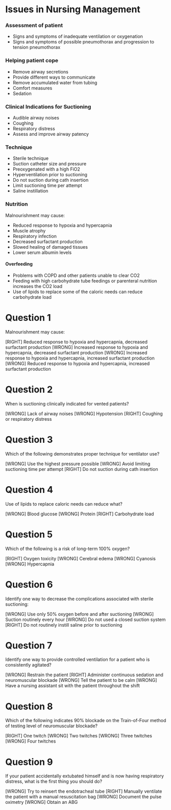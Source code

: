 # Issues in Nursing Management

### Assessment of patient
* Signs and symptoms of inadequate ventilation or oxygenation
* Signs and symptoms of possible pneumothorax and progression to tension pneumothorax

### Helping patient cope
* Remove airway secretions
* Provide different ways to communicate
* Remove accumulated water from tubing
* Comfort measures
* Sedation

### Clinical Indications for Suctioning
* Audible airway noises
* Coughing
* Respiratory distress
* Assess and improve airway patency

### Technique
* Sterile technique
* Suction catheter size and pressure
* Preoxygenated with a high FiO2
* Hyperventilation prior to suctioning
* Do not suction during cath insertion
* Limit suctioning time per attempt
* Saline instillation

### Nutrition

Malnourishment may cause:
* Reduced response to hypoxia and hypercapnia
* Muscle atrophy
* Respiratory infection
* Decreased surfactant production
* Slowed healing of damaged tissues
* Lower serum albumin levels

#### Overfeeding
* Problems with COPD and other patients unable to clear CO2
* Feeding with high carbohydrate tube feedings or parenteral nutrition increases the CO2 load
* Use of lipids to replace some of the caloric needs can reduce carbohydrate load

# Question 1
Malnourishment may cause:

[RIGHT] Reduced response to hypoxia and hypercapnia, decreased surfactant production
[WRONG] Increased response to hypoxia and hypercapnia, decreased surfactant production
[WRONG] Increased response to hypoxia and hypercapnia, increased surfactant production 
[WRONG] Reduced response to hypoxia and hypercapnia, increased surfactant production

# Question 2
When is suctioning clinically indicated for vented patients?

[WRONG] Lack of airway noises
[WRONG] Hypotension
[RIGHT] Coughing or respiratory distress

# Question 3
Which of the following demonstrates proper technique for ventilator use?

[WRONG] Use the highest pressure possible
[WRONG] Avoid limiting suctioning time per attempt
[RIGHT] Do not suction during cath insertion

# Question 4
Use of lipids to replace caloric needs can reduce what?

[WRONG] Blood glucose
[WRONG] Protein
[RIGHT] Carbohydrate load

# Question 5
Which of the following is a risk of long-term 100% oxygen?

[RIGHT] Oxygen toxicity
[WRONG] Cerebral edema
[WRONG] Cyanosis
[WRONG] Hypercapnia

# Question 6
Identify one way to decrease the complications associated with sterile suctioning:

[WRONG] Use only 50% oxygen before and after suctioning
[WRONG] Suction routinely every hour
[WRONG] Do not used a closed suction system
[RIGHT] Do not routinely instill saline prior to suctioning

# Question 7
Identify one way to provide controlled ventilation for a patient who is consistently agitated?

[WRONG] Restrain the patient
[RIGHT] Administer continuous sedation and neuromuscular blockade
[WRONG] Tell the patient to be calm
[WRONG] Have a nursing assistant sit with the patient throughout the shift

# Question 8
Which of the following indicates 90% blockade on the Train-of-Four method of testing level of neuromuscular blockade?

[RIGHT] One twitch
[WRONG] Two twitches
[WRONG] Three twitches
[WRONG] Four twitches

# Question 9
If your patient accidentally extubated himself and is now having respiratory distress, what is the first thing you should do?

[WRONG] Try to reinsert the endotracheal tube
[RIGHT] Manually ventilate the patient with a manual resuscitation bag
[WRONG] Document the pulse oximetry
[WRONG] Obtain an ABG